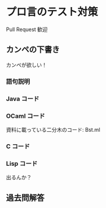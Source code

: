 # プロ言のテスト対策
Pull Request 歓迎

## カンペの下書き
カンペが欲しい！
### 語句説明

### Java コード

### OCaml コード
資料に載っている二分木のコード: Bst.ml

### C コード

### Lisp コード
出るんか？

## 過去問解答
